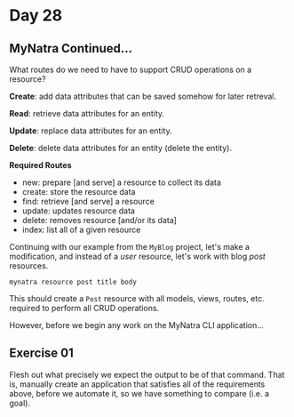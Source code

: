 # Day 28  
  
## MyNatra Continued...  
  
What routes do we need to have to support CRUD operations on a resource?  
  
**Create**: add data attributes that can be saved somehow for later retreval.  
  
**Read**: retrieve data attributes for an entity.  
  
**Update**: replace data attributes for an entity.  
  
**Delete**: delete data attributes for an entity (delete the entity).  
  
**Required Routes**  
  * new: prepare [and serve] a resource to collect its data
  * create: store the resource data
  * find: retrieve [and serve] a resource
  * update: updates resource data
  * delete: removes resource [and/or its data]
  * index: list all of a given resource
  
Continuing with our example from the `MyBlog` project, let's make a modification, and instead of a _user_ resource, let's work with blog _post_ resources.  
  
```
mynatra resource post title body
```

This should create a `Post` resource with all models, views, routes, etc. required to perform all CRUD operations.  
  
However, before we begin any work on the MyNatra CLI application...  
  
## Exercise 01  

Flesh out what precisely we expect the output to be of that command. That is, manually create an application that satisfies all of the requirements above, before we automate it, so we have something to compare (i.e. a goal).  
  